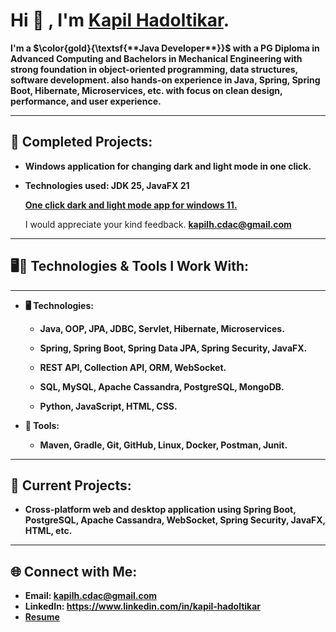 

# Hi 👋 , I'm **<a href="https://github.com/kapilhadoltikar" target="blank"> Kapil Hadoltikar</a>.</h1>**   


**I'm a $\color{gold}{\textsf{**Java Developer**}}$ with a PG Diploma in Advanced Computing and Bachelors in Mechanical Engineering with strong foundation in object-oriented programming, data structures, software development. also hands-on experience in Java, Spring, Spring Boot, Hibernate, Microservices, etc.
with focus on clean design, performance, and user experience.**
<br>

---

## 🚀 Completed Projects:

- **Windows application for changing dark and light mode in one click.**
- **Technologies used: JDK 25, JavaFX 21**
  
  **<a href="https://github.com/kapilhadoltikar/One_click_dark_and_light_mode_for_windows_11" target="blank"> One click dark and light mode app for windows 11. </a></h1>**

  I would appreciate your kind feedback. **kapilh.cdac@gmail.com**
  

---

## 🖥️🔧 Technologies & Tools I Work With:
 
---
 
- **🖥️ Technologies:**

  - **Java, OOP, JPA, JDBC, Servlet, Hibernate, Microservices.**

  - **Spring, Spring Boot, Spring Data JPA, Spring Security, JavaFX.**

  - **REST API, Collection API, ORM, WebSocket.**

  - **SQL, MySQL, Apache Cassandra, PostgreSQL, MongoDB.**

  - **Python, JavaScript, HTML, CSS.**

 

- **🔧 Tools:**

  - **Maven, Gradle, Git, GitHub, Linux, Docker, Postman, Junit.**


---

## 🚀 Current Projects:

- **Cross-platform web and desktop application using Spring Boot, PostgreSQL, Apache Cassandra, WebSocket, Spring Security, JavaFX, HTML, etc.**

---

## 🌐 Connect with Me:

- **Email: kapilh.cdac@gmail.com**
- **LinkedIn: https://www.linkedin.com/in/kapil-hadoltikar**
- **<a href="https://github.com/kapilhadoltikar/kapilhadoltikar/blob/main/Kapil_Hadoltikar_Resume.pdf" target="blank">Resume</a>**
<br/>


